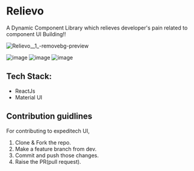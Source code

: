# Relievo

A Dynamic Component Library which relieves developer's pain related to component UI Building!!

![Relievo__1_-removebg-preview](https://user-images.githubusercontent.com/82696858/198863384-71527238-dc79-4719-a327-b4afa00bebeb.png)

![image](https://img.shields.io/github/issues/rishbitsnbytes/relievo) ![image](https://img.shields.io/github/forks/rishbitsnbytes/relievo) ![image](https://img.shields.io/github/stars/rishbitsnbytes/relievo)

## Tech Stack:
- ReactJs
- Material UI

## Contribution guidlines<a name="contribution"></a>
For contributing to expeditech UI,
1. Clone & Fork the repo.
2. Make a feature branch from dev.
3. Commit and push those changes.
4. Raise the PR(pull request).
